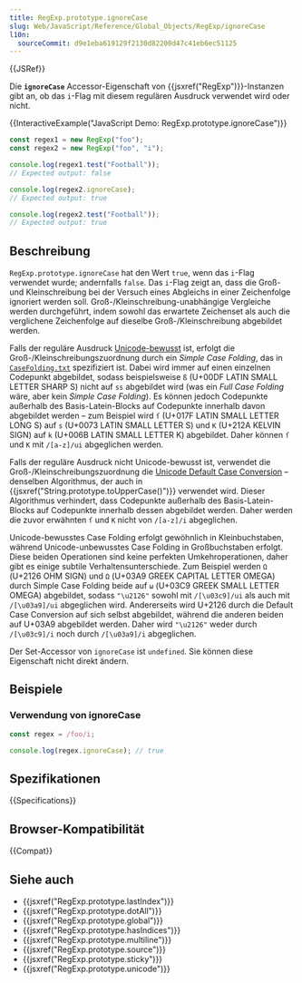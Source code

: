 ```yaml
---
title: RegExp.prototype.ignoreCase
slug: Web/JavaScript/Reference/Global_Objects/RegExp/ignoreCase
l10n:
  sourceCommit: d9e1eba619129f2130d82200d47c41eb6ec51125
---
```


{{JSRef}}

Die **`ignoreCase`** Accessor-Eigenschaft von {{jsxref("RegExp")}}-Instanzen gibt an, ob das `i`-Flag mit diesem regulären Ausdruck verwendet wird oder nicht.

{{InteractiveExample("JavaScript Demo: RegExp.prototype.ignoreCase")}}

```js interactive-example
const regex1 = new RegExp("foo");
const regex2 = new RegExp("foo", "i");

console.log(regex1.test("Football"));
// Expected output: false

console.log(regex2.ignoreCase);
// Expected output: true

console.log(regex2.test("Football"));
// Expected output: true
```

## Beschreibung

`RegExp.prototype.ignoreCase` hat den Wert `true`, wenn das `i`-Flag verwendet wurde; andernfalls `false`. Das `i`-Flag zeigt an, dass die Groß- und Kleinschreibung bei der Versuch eines Abgleichs in einer Zeichenfolge ignoriert werden soll. Groß-/Kleinschreibung-unabhängige Vergleiche werden durchgeführt, indem sowohl das erwartete Zeichenset als auch die verglichene Zeichenfolge auf dieselbe Groß-/Kleinschreibung abgebildet werden.

Falls der reguläre Ausdruck [Unicode-bewusst](/de/docs/Web/JavaScript/Reference/Global_Objects/RegExp/unicode#unicode-aware_mode) ist, erfolgt die Groß-/Kleinschreibungszuordnung durch ein _Simple Case Folding_, das in [`CaseFolding.txt`](https://unicode.org/Public/UCD/latest/ucd/CaseFolding.txt) spezifiziert ist. Dabei wird immer auf einen einzelnen Codepunkt abgebildet, sodass beispielsweise `ß` (U+00DF LATIN SMALL LETTER SHARP S) nicht auf `ss` abgebildet wird (was ein _Full Case Folding_ wäre, aber kein _Simple Case Folding_). Es können jedoch Codepunkte außerhalb des Basis-Latein-Blocks auf Codepunkte innerhalb davon abgebildet werden – zum Beispiel wird `ſ` (U+017F LATIN SMALL LETTER LONG S) auf `s` (U+0073 LATIN SMALL LETTER S) und `K` (U+212A KELVIN SIGN) auf `k` (U+006B LATIN SMALL LETTER K) abgebildet. Daher können `ſ` und `K` mit `/[a-z]/ui` abgeglichen werden.

Falls der reguläre Ausdruck nicht Unicode-bewusst ist, verwendet die Groß-/Kleinschreibungszuordnung die [Unicode Default Case Conversion](https://unicode-org.github.io/icu/userguide/transforms/casemappings.html) – denselben Algorithmus, der auch in {{jsxref("String.prototype.toUpperCase()")}} verwendet wird. Dieser Algorithmus verhindert, dass Codepunkte außerhalb des Basis-Latein-Blocks auf Codepunkte innerhalb dessen abgebildet werden. Daher werden die zuvor erwähnten `ſ` und `K` nicht von `/[a-z]/i` abgeglichen.

Unicode-bewusstes Case Folding erfolgt gewöhnlich in Kleinbuchstaben, während Unicode-unbewusstes Case Folding in Großbuchstaben erfolgt. Diese beiden Operationen sind keine perfekten Umkehroperationen, daher gibt es einige subtile Verhaltensunterschiede. Zum Beispiel werden `Ω` (U+2126 OHM SIGN) und `Ω` (U+03A9 GREEK CAPITAL LETTER OMEGA) durch Simple Case Folding beide auf `ω` (U+03C9 GREEK SMALL LETTER OMEGA) abgebildet, sodass `"\u2126"` sowohl mit `/[\u03c9]/ui` als auch mit `/[\u03a9]/ui` abgeglichen wird. Andererseits wird U+2126 durch die Default Case Conversion auf sich selbst abgebildet, während die anderen beiden auf U+03A9 abgebildet werden. Daher wird `"\u2126"` weder durch `/[\u03c9]/i` noch durch `/[\u03a9]/i` abgeglichen.

Der Set-Accessor von `ignoreCase` ist `undefined`. Sie können diese Eigenschaft nicht direkt ändern.

## Beispiele

### Verwendung von ignoreCase

```js
const regex = /foo/i;

console.log(regex.ignoreCase); // true
```

## Spezifikationen

{{Specifications}}

## Browser-Kompatibilität

{{Compat}}

## Siehe auch

- {{jsxref("RegExp.prototype.lastIndex")}}
- {{jsxref("RegExp.prototype.dotAll")}}
- {{jsxref("RegExp.prototype.global")}}
- {{jsxref("RegExp.prototype.hasIndices")}}
- {{jsxref("RegExp.prototype.multiline")}}
- {{jsxref("RegExp.prototype.source")}}
- {{jsxref("RegExp.prototype.sticky")}}
- {{jsxref("RegExp.prototype.unicode")}}
